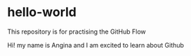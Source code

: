 # hello-world
This repository is for practising the GitHub Flow

Hi! my name is Angina and I am excited to learn about Github

